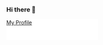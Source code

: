 ### Hi there 👋

<div style="width: 25vw; height: 55px; background-color: #fff;"> 
  <a href="https://github.com/GabrielReds13"> My Profile </a>
</div>
